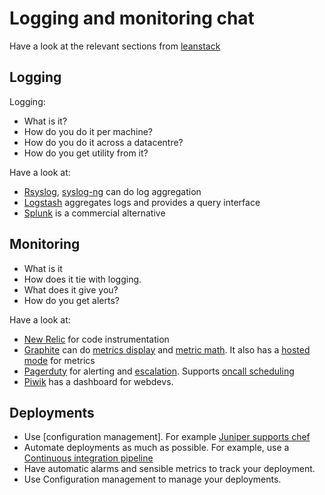 # Logging and monitoring chat
Have a look at the relevant sections from [leanstack](http://leanstack.io/categories)

## Logging
Logging:
* What is it?
* How do you do it per machine?
* How do you do it across a datacentre?
* How do you get utility from it?

Have a look at:

* [Rsyslog](https://en.wikipedia.org/wiki/Rsyslog), [syslog-ng](https://en.wikipedia.org/wiki/Syslog-ng) can do log aggregation
* [Logstash](http://logstash.net/) aggregates logs and provides a query interface
* [Splunk](http://www.splunk.com/) is a commercial alternative

## Monitoring
* What is it
* How does it tie with logging.
* What does it give you?
* How do you get alerts?

Have a look at:

* [New Relic](http://leanstack.io/new-relic) for code instrumentation
* [Graphite](http://graphite.readthedocs.org/en/latest/overview.html) can do [metrics display](http://jondot.github.io/graphene/) and [metric math](https://graphite.readthedocs.org/en/1.0/functions.html). It also has a [hosted mode](https://www.hostedgraphite.com/) for metrics
* [Pagerduty](http://leanstack.io/pagerduty) for alerting and [escalation](http://www.pagerduty.com/tour/easy-setup/). Supports [oncall scheduling](http://www.pagerduty.com/tour/on-call-scheduling/)
* [Piwik](http://demo.piwik.org/index.php?module=CoreHome&action=index&idSite=7&period=day&date=yesterday#/module=Dashboard&action=embeddedIndex&idSite=7&period=day&date=yesterday&idDashboard=1) has a dashboard for webdevs.


## Deployments 
* Use [configuration management]. For example [Juniper supports chef](http://www.juniper.net/techpubs/en_US/junos-chef11.10/topics/concept/chef-for-junos-overview.html)
* Automate deployments as much as possible. For example, use a [Continuous integration pipeline ](https://en.wikipedia.org/wiki/Continuous_integration)
* Have automatic alarms and sensible metrics to track your deployment.
* Use Configuration management to manage your deployments. 
